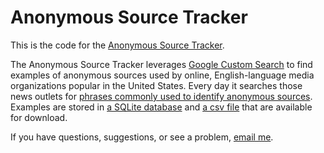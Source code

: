 
# Anonymous Source Tracker

This is the code for the [Anonymous Source Tracker](http://schaver.com/anonymous).

The Anonymous Source Tracker leverages [Google Custom Search](https://cse.google.com/) to find examples of anonymous sources used by online, English-language media organizations popular in the United States.  Every day it searches those news outlets for [phrases commonly used to identify anonymous sources](https://github.com/markschaver/anonymous/blob/master/anonymous-phrases.txt).  Examples are stored in [a SQLite database](https://github.com/markschaver/anonymous/blob/master/anon.db) and [a csv file](https://github.com/markschaver/anonymous/blob/master/anon.csv) that are available for download.

If you have questions, suggestions, or see a problem, [email me](mailto:mark.schaver@gmail.com).

